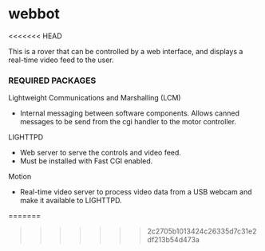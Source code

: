 # webbot
<<<<<<< HEAD

This is a rover that can be controlled by a web interface, and displays a real-time video feed to the user. 

### REQUIRED PACKAGES ###
Lightweight Communications and Marshalling (LCM)
- Internal messaging between software components. Allows canned messages to be send from the cgi handler
    to the motor controller.

LIGHTTPD
- Web server to serve the controls and video feed.
- Must be installed with Fast CGI enabled. 

Motion
- Real-time video server to process video data from a USB webcam and make it available to LIGHTTPD.


=======
>>>>>>> 2c2705b1013424c26335d7c31e2df213b54d473a
